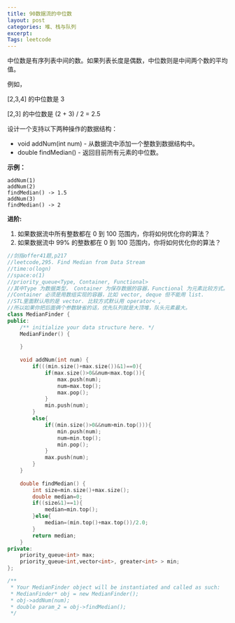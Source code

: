 ```yaml
---
title: 90数据流的中位数
layout: post
categories: 堆、栈与队列
excerpt: 
Tags: leetcode
---
```


中位数是有序列表中间的数。如果列表长度是偶数，中位数则是中间两个数的平均值。

例如，

[2,3,4] 的中位数是 3

[2,3] 的中位数是 (2 + 3) / 2 = 2.5

设计一个支持以下两种操作的数据结构：

- void addNum(int num) - 从数据流中添加一个整数到数据结构中。
- double findMedian() - 返回目前所有元素的中位数。

**示例：**

```
addNum(1)
addNum(2)
findMedian() -> 1.5
addNum(3) 
findMedian() -> 2
```

**进阶:**

1. 如果数据流中所有整数都在 0 到 100 范围内，你将如何优化你的算法？
2. 如果数据流中 99% 的整数都在 0 到 100 范围内，你将如何优化你的算法？

```c++
//剑指offer41题,p217
//leetcode,295. Find Median from Data Stream
//time:o(logn)
//space:o(1)
//priority_queue<Type, Container, Functional>
//其中Type 为数据类型， Container 为保存数据的容器，Functional 为元素比较方式。
//Container 必须是用数组实现的容器，比如 vector, deque 但不能用 list.
//STL里面默认用的是 vector. 比较方式默认用 operator< , 
//所以如果你把后面俩个参数缺省的话，优先队列就是大顶堆，队头元素最大。
class MedianFinder {
public:
    /** initialize your data structure here. */
    MedianFinder() {
        
    }
    
    void addNum(int num) {
        if(((min.size()+max.size())&1)==0){
        	if(max.size()>0&&num<max.top()){
        		max.push(num);
        		num=max.top();
        		max.pop();
        	}
        	min.push(num);
        }
        else{
        	if((min.size()>0&&num>min.top())){
        		min.push(num);
        		num=min.top();
        		min.pop();
        	}
        	max.push(num);
        }
    }
    
    double findMedian() {
        int size=min.size()+max.size();
        double median=0;
        if((size&1)==1){
        	median=min.top();
        }else{
        	median=(min.top()+max.top())/2.0;
        }
        return median;
    }
private:
	priority_queue<int> max;
	priority_queue<int,vector<int>, greater<int> > min;
};

/**
 * Your MedianFinder object will be instantiated and called as such:
 * MedianFinder* obj = new MedianFinder();
 * obj->addNum(num);
 * double param_2 = obj->findMedian();
 */
```

